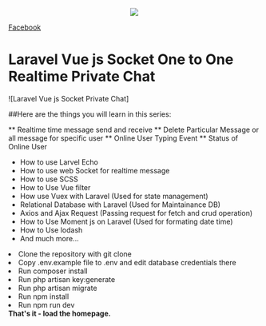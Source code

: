 <p align="center"><img src="https://laravel.com/assets/img/components/logo-laravel.svg"></p>

<p><a href="https://www.facebook.com/bappy3a/" rel="nofollow">Facebook </a>

# Laravel Vue js Socket One to One Realtime Private Chat

![Laravel Vue js Socket Private Chat]
   
##Here are the things you will learn in this series:

** Realtime time message send and receive 
** Delete Particular Message or all message for specific user
** Online User Typing Event
** Status of Online User

* How to use Larvel Echo
* How to use web Socket for realtime message
* How to use SCSS 
* How to Use Vue filter
* How use Vuex with Laravel (Used for state management)
* Relational Database with Laravel (Used for Maintainance DB)
* Axios and Ajax Request (Passing request for fetch and crud operation)
* How to Use Moment js on Laravel (Used for formating date time)
* How to Use lodash 
* And much more...

<article class="markdown-body entry-content" itemprop="text">
  
  <li> Clone the repository with git clone </li>
   <li>Copy .env.example file to .env and edit database credentials there</li>
  <li> Run composer install</li>
  <li> Run php artisan key:generate</li>
  <li> Run php artisan migrate</li>
  <li> Run npm install</li>
   <li>Run npm run dev</li>
<b>That's it - load the homepage.</b>
</article>
